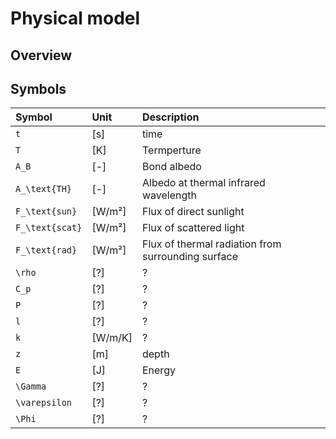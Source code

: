 # Physical model

## Overview



## Symbols

| Symbol | Unit | Description |
| :----- | :--- | :---------- |
| ``t`` | [s] | time |
| ``T`` | [K] | Termperture |
| ``A_B`` | [-] | Bond albedo |
| ``A_\text{TH}`` | [-] | Albedo at thermal infrared wavelength |
| ``F_\text{sun}`` | [W/m²] | Flux of direct sunlight |
| ``F_\text{scat}`` | [W/m²] | Flux of scattered light |
| ``F_\text{rad}`` | [W/m²] | Flux of thermal radiation from surrounding surface |
| ``\rho`` | [?] | ? |
| ``C_p`` | [?] | ? |
| ``P`` | [?] | ? |
| ``l`` | [?] | ? |
| ``k`` | [W/m/K] | ? |
| ``z`` | [m] | depth |
| ``E`` | [J] | Energy |
| ``\Gamma`` | [?] | ? |
| ``\varepsilon`` | [?] | ? |
| ``\Phi`` | [?] | ? |
